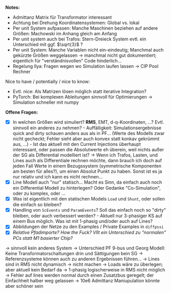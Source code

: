**Notes:**
- Admittanz Matrix für Transformator interessant
- Achtung bei Drehung Koordinatensystemen: Global vs. lokal
- Per unit System aufpassen: Manche Maschinen beziehen auf andere Größen: Machowski im Anhang gleich am Anfang
- Per unit system auch bei Trafos: Stern-Dreieck System evtl. ein Unterschied mit ggf. $\sqrt{3}$ ?
- Per unit System: Manche Variablen nicht ein-eindeutig; Manchmal auch gekürzte Größen weggelassen -> manchmal nicht gut dokumentiert; eigentlich für "verständnisvollen" Code hinderlich...
- Regelung Ilya: Fragen wegen wo Simulation laufen lassen -> CIP Pool Rechner

Nice to have / potentially / nice to know:
- Evtl. nice: Als Matrizen lösen möglich statt iterative Integration?
- PyTorch: Bei komplexen Ableitungen sinnvoll für Optimierungen -> Simulation schneller mit numpy


**Offene Fragen:**
- [x] In welchen Größen wird simuliert? **RMS**, EMT, d-q-Koordinaten, ...? Evtl. sinnvoll ein anderes zu nehmen?
      - Auffälligkeit: Simulationsergebnisse quick and dirty schauen anders aus als in PF... (Werte des Modells zwar nicht gecheckt; Fehler sieht aber auch konvex statt konkav gekrümmt aus, ...)
      - Ist das aktuell mit den Current Injections überhaupt interessant, oder passen die Absolutwerte eh überein, weil nichts außer der SG als Differential modelliert ist? -> Wenn ich Trafos, Lasten, und Lines auch als Differentiale rechnen möchte, dann brauch ich doch auf jeden Fall Werte in einem Bezugssystem (symmetrische Komponenten am besten für alles?), um einen Absolut Punkt zu haben. Sonst ist es ja nur relativ und ich kann es nicht rechnen...
- [x] Line Modell auch "nur" statisch... Macht es Sinn, da einfach auch noch ein Differential Modell zu hinterlegen? Oder Gedanke "Co-Simulation", oder zu komplex, oder ...
- [x] Was ist eigentlich mit den statischen Models ```Load``` und ```Shunt```, oder sollen die einfach so bleiben?
- [x] Handling von ```ScEvents``` und ```ParamEvents```? Soll das einfach noch so "dirty" bleiben, oder auch verbessert werden?
      - Aktuell nur 3-phasiger KS auf einem Bus möglich. Was ist mit 1-phasig und/oder auch auf Lines?
- [x] Abbildungen der Netze zu den Examples / Private Examples in ```diffpssi```
- [x] _Relative Pfadimporte? How the Fuck? Vllt ein Unterschied zu "normalen" PCs statt M1 basierter Chip?_

-> sinnvoll kein anderes System
-> Unterschied PF 9-bus und Georg Modell: Keine Transformatorschaltungen drin und Sättigungen bein SG
-> Referenzsysteme können auch zu anderen Ergebnissen führen...
-> Lines sind in RMS nicht dynamisch -> nicht machen
-> Loads wäre zu überlegen; aber aktuell kein Bedarf da
-> 1-phasig logischerweise in RMS nicht möglich
-> Fehler auf lines werden normal durch einen Zusatzbus geregelt; der Einfachheit halber weg gelassen
-> 10e6 Admittanz Maniupulation könnte aber schöner sein
